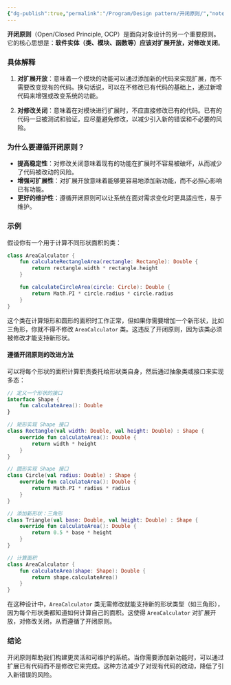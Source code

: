 ```yaml
---
{"dg-publish":true,"permalink":"/Program/Design pattern/开闭原则/","noteIcon":"","created":"2025-03-06T21:28:25.969+08:00"}
---
```


**开闭原则**（Open/Closed Principle, OCP）是面向对象设计的另一个重要原则。它的核心思想是：**软件实体（类、模块、函数等）应该对扩展开放，对修改关闭**。

### 具体解释

1. **对扩展开放**：意味着一个模块的功能可以通过添加新的代码来实现扩展，而不需要改变现有的代码。换句话说，可以在不修改已有代码的基础上，通过新增代码来增强或改变系统的功能。
   
2. **对修改关闭**：意味着在对模块进行扩展时，不应直接修改已有的代码。已有的代码一旦被测试和验证，应尽量避免修改，以减少引入新的错误和不必要的风险。

### 为什么要遵循开闭原则？

- **提高稳定性**：对修改关闭意味着现有的功能在扩展时不容易被破坏，从而减少了代码被改动的风险。
- **增强可扩展性**：对扩展开放意味着能够更容易地添加新功能，而不必担心影响已有功能。
- **更好的维护性**：遵循开闭原则可以让系统在面对需求变化时更具适应性，易于维护。

### 示例

假设你有一个用于计算不同形状面积的类：

```kotlin
class AreaCalculator {
    fun calculateRectangleArea(rectangle: Rectangle): Double {
        return rectangle.width * rectangle.height
    }

    fun calculateCircleArea(circle: Circle): Double {
        return Math.PI * circle.radius * circle.radius
    }
}
```

这个类在计算矩形和圆形的面积时工作正常，但如果你需要增加一个新形状，比如三角形，你就不得不修改 `AreaCalculator` 类。这违反了开闭原则，因为该类必须被修改才能支持新形状。

#### 遵循开闭原则的改进方法

可以将每个形状的面积计算职责委托给形状类自身，然后通过抽象类或接口来实现多态：

```kotlin
// 定义一个形状的接口
interface Shape {
    fun calculateArea(): Double
}

// 矩形实现 Shape 接口
class Rectangle(val width: Double, val height: Double) : Shape {
    override fun calculateArea(): Double {
        return width * height
    }
}

// 圆形实现 Shape 接口
class Circle(val radius: Double) : Shape {
    override fun calculateArea(): Double {
        return Math.PI * radius * radius
    }
}

// 添加新形状：三角形
class Triangle(val base: Double, val height: Double) : Shape {
    override fun calculateArea(): Double {
        return 0.5 * base * height
    }
}

// 计算面积
class AreaCalculator {
    fun calculateArea(shape: Shape): Double {
        return shape.calculateArea()
    }
}
```

在这种设计中，`AreaCalculator` 类无需修改就能支持新的形状类型（如三角形），因为每个形状类都知道如何计算自己的面积。这使得 `AreaCalculator` 对扩展开放，对修改关闭，从而遵循了开闭原则。

### 结论

开闭原则帮助我们构建更灵活和可维护的系统。当你需要添加新功能时，可以通过扩展已有代码而不是修改它来完成。这种方法减少了对现有代码的改动，降低了引入新错误的风险。